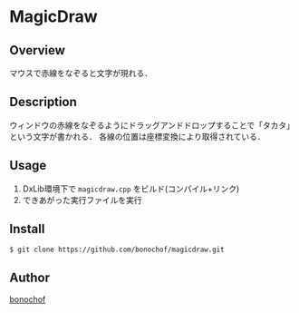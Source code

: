 # MagicDraw

## Overview
マウスで赤線をなぞると文字が現れる．

## Description
ウィンドウの赤線をなぞるようにドラッグアンドドロップすることで「タカタ」という文字が書かれる．
各線の位置は座標変換により取得されている．

## Usage
1. DxLib環境下で `magicdraw.cpp` をビルド(コンパイル+リンク)
1. できあがった実行ファイルを実行

## Install
```
$ git clone https://github.com/bonochof/magicdraw.git
```

## Author
[bonochof](https://github.com/bonochof)
